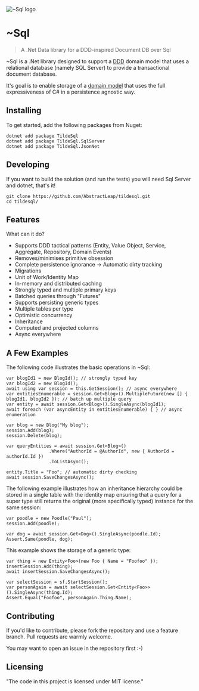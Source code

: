 

![~Sql logo](https://raw.githubusercontent.com/AbstractLeap/-sql/docs/logo.webp)

# ~Sql
> A .Net Data library for a DDD-inspired Document DB over Sql

~Sql is a .Net library designed to support a [DDD](https://en.wikipedia.org/wiki/Domain-driven_design) domain model that uses a relational database (namely SQL Server) to provide a transactional document database.

It's goal is to enable storage of a [domain model](https://martinfowler.com/eaaCatalog/domainModel.html) that uses the full expressiveness of C# in a persistence agnostic way.

## Installing

To get started, add the following packages from Nuget:

```
dotnet add package TildeSql
dotnet add package TildeSql.SqlServer
dotnet add package TildeSql.JsonNet
```

## Developing

If you want to build the solution (and run the tests) you will need Sql Server and dotnet, that's it!

```shell
git clone https://github.com/AbstractLeap/tildesql.git
cd tildesql/
```


## Features

What can it do?
* Supports DDD tactical patterns (Entity, Value Object, Service, Aggregate, Repository, Domain Events)
* Removes/minimises primitive obsession
* Complete persistence ignorance -> Automatic dirty tracking
* Migrations
* Unit of Work/Identity Map
* In-memory and distributed caching
* Strongly typed and multiple primary keys
* Batched queries through "Futures"
* Supports persisting generic types
* Multiple tables per type
* Optimistic concurrency
* Inheritance
* Computed and projected columns
* Async everywhere

## A Few Examples

The following code illustrates the basic operations in ~Sql:
```
var blogId1 = new BlogId(); // strongly typed key
var blogId2 = new BlogId();
await using var session = this.GetSession(); // async everywhere
var entitiesEnumerable = session.Get<Blog>().MultipleFuture(new [] { blogId1, blogId2 }); // batch up multiple query
var entity = await session.Get<Blog>().SingleAsync(blogId1);
await foreach (var asyncEntity in entitiesEnumerable) { } // async enumeration

var blog = new Blog("My blog");
session.Add(blog);
session.Delete(blog);

var queryEntities = await session.Get<Blog>()
				.Where("AuthorId = @AuthorId", new { AuthorId = authorId.Id })
				.ToListAsync();

entity.Title = "Foo"; // automatic dirty checking
await session.SaveChangesAsync();
```

The following example illustrates how an inheritance hierarchy could be stored in a single table with the identity map ensuring that a query for a super type still returns the original (more specifically typed) instance for the same session:

```
var poodle = new Poodle("Paul");
session.Add(poodle);

var dog = await session.Get<Dog>().SingleAsync(poodle.Id);
Assert.Same(poodle, dog);
```
This example shows the storage of a generic type:
```
var thing = new Entity<Foo>(new Foo { Name = "Foofoo" });
insertSession.Add(thing);
await insertSession.SaveChangesAsync();

var selectSession = sf.StartSession();
var personAgain = await selectSession.Get<Entity<Foo>>().SingleAsync(thing.Id);
Assert.Equal("Foofoo", personAgain.Thing.Name);
```

## Contributing

If you'd like to contribute, please fork the repository and use a feature
branch. Pull requests are warmly welcome.

You may want to open an issue in the repository first :-)


## Licensing

"The code in this project is licensed under MIT license."
